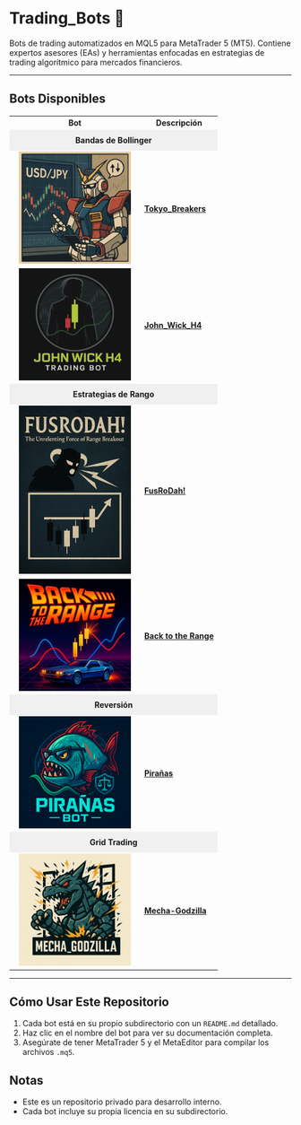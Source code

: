 # Trading_Bots 🤖

Bots de trading automatizados en MQL5 para MetaTrader 5 (MT5). Contiene expertos asesores (EAs) y herramientas enfocadas en estrategias de trading algorítmico para mercados financieros.

---

## Bots Disponibles

<table style="table-layout:fixed; width:100%;">
  <tr>
    <th style="text-align:center; width:220px; min-width:220px; max-width:220px;">Bot</th>
    <th style="text-align:center;">Descripción</th>
  </tr>
  <tr>
    <td colspan="2" style="text-align:center; background-color:#f0f0f0; padding:10px;"><b>Bandas de Bollinger</b></td>
  </tr>
  <tr>
    <td style="text-align:center"><img src="Tokyo_Breakers/images/Tokyo_Breakers_logo.png" style="width:200px; min-width:200px; max-width:200px;"/></td>
    <td style="text-align:left"><a href="Tokyo_Breakers/README.md"><b>Tokyo_Breakers</b></a></td>
  </tr>
  <tr>
    <td style="text-align:center"><img src="John_Wick_H4/images/John_Wick_H4_logo.png" style="width:200px; min-width:200px; max-width:200px;"/></td>
    <td style="text-align:left"><a href="John_Wick_H4/README.md"><b>John_Wick_H4</b></a></td>
  </tr>
  <tr>
    <td colspan="2" style="text-align:center; background-color:#f0f0f0; padding:10px;"><b>Estrategias de Rango</b></td>
  </tr>
  <tr>
    <td style="text-align:center"><img src="FusRoDah!/images/FusRoDah!_logo.png" style="width:200px; min-width:200px; max-width:200px;"/></td>
    <td style="text-align:left"><a href="FusRoDah!/README.md"><b>FusRoDah!</b></a></td>
  </tr>
  <tr>
    <td style="text-align:center"><img src="Back_to_the_Range/images/Back_to_the_Range_logo.png" style="width:200px; min-width:200px; max-width:200px;"/></td>
    <td style="text-align:left"><a href="Back_to_the_Range/README.md"><b>Back to the Range</b></a></td>
  </tr>
  <tr>
    <td colspan="2" style="text-align:center; background-color:#f0f0f0; padding:10px;"><b>Reversión</b></td>
  </tr>
  <tr>
    <td style="text-align:center"><img src="Pirañas/images/Pirañas_logo.png" style="width:200px; min-width:200px; max-width:200px;"/></td>
    <td style="text-align:left"><a href="Pirañas/README.md"><b>Pirañas</b></a></td>
  </tr>
  <tr>
    <td colspan="2" style="text-align:center; background-color:#f0f0f0; padding:10px;"><b>Grid Trading</b></td>
  </tr>
  <tr>
    <td style="text-align:center"><img src="Mecha_Godzilla/images/MECHA-GODZILLA_logo.png" style="width:200px; min-width:200px; max-width:200px;"/></td>
    <td style="text-align:left"><a href="Mecha_Godzilla/README.md"><b>Mecha-Godzilla</b></a></td>
  </tr>
</table>

---

## Cómo Usar Este Repositorio
1. Cada bot está en su propio subdirectorio con un `README.md` detallado.
2. Haz clic en el nombre del bot para ver su documentación completa.
3. Asegúrate de tener MetaTrader 5 y el MetaEditor para compilar los archivos `.mq5`.

## Notas
- Este es un repositorio privado para desarrollo interno.
- Cada bot incluye su propia licencia en su subdirectorio.